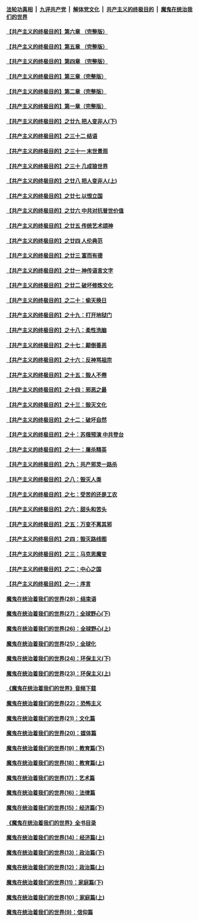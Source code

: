 ####  [法轮功真相](../../../../basic/blob/master/README.md?t=09270500) &nbsp;|&nbsp; [九评共产党](../../../../9ping.md/blob/master/README.md?t=09270500) &nbsp;|&nbsp; [解体党文化](../../../../jtdwh.md/blob/master/README.md?t=09270500)  &nbsp;|&nbsp; [共产主义的终极目的](../../../../gczydzjmd.md/blob/master/README.md?t=09270500) &nbsp;|&nbsp; [魔鬼在统治我们的世界](../../../../mgztzwmdsj.md/blob/master/README.md?t=09270500) 

#### [【共产主义的终极目的】第六章 （完整版）](../pages/nsc422/n11428913.md?t=09270500) 

#### [【共产主义的终极目的】第五章 （完整版）](../pages/nsc422/n11428912.md?t=09270500) 

#### [【共产主义的终极目的】第四章 （完整版）](../pages/nsc422/n11428907.md?t=09270500) 

#### [【共产主义的终极目的】第三章（完整版）](../pages/nsc422/n11428848.md?t=09270500) 

#### [【共产主义的终极目的】第二章（完整版）](../pages/nsc422/n11428831.md?t=09270500) 

#### [【共产主义的终极目的】第一章（完整版）](../pages/nsc422/n11417651.md?t=09270500) 

#### [【共产主义的终极目的】之廿九 把人变非人(下)](../pages/nsc422/n11344140.md?t=09270500) 

#### [【共产主义的终极目的】之三十二 结语](../pages/nsc422/n11360535.md?t=09270500) 

#### [【共产主义的终极目的】之三十一 末世景观](../pages/nsc422/n11351129.md?t=09270500) 

#### [【共产主义的终极目的】之三十 几成狼世界](../pages/nsc422/n11348280.md?t=09270500) 

#### [【共产主义的终极目的】之廿八 把人变非人(上)](../pages/nsc422/n11340492.md?t=09270500) 

#### [【共产主义的终极目的】之廿七 以恨立国](../pages/nsc422/n11336944.md?t=09270500) 

#### [【共产主义的终极目的】之廿六 中共对抗普世价值](../pages/nsc422/n11324785.md?t=09270500) 

#### [【共产主义的终极目的】之廿五 传统艺术颂神](../pages/nsc422/n11296396.md?t=09270500) 

#### [【共产主义的终极目的】之廿四 人伦典范](../pages/nsc422/n11296397.md?t=09270500) 

#### [【共产主义的终极目的】之廿三 富而有德](../pages/nsc422/n11283598.md?t=09270500) 

#### [【共产主义的终极目的】之廿一 神传语言文字](../pages/nsc422/n11263265.md?t=09270500) 

#### [【共产主义的终极目的】之廿二 破坏修炼文化](../pages/nsc422/n11245728.md?t=09270500) 

#### [【共产主义的终极目的】之二十：偷天换日](../pages/nsc422/n11238846.md?t=09270500) 

#### [【共产主义的终极目的】之十九：打开地狱门](../pages/nsc422/n11206376.md?t=09270500) 

#### [【共产主义的终极目的】之十八：柔性洗脑](../pages/nsc422/n11199994.md?t=09270500) 

#### [【共产主义的终极目的】之十七：颠倒善恶](../pages/nsc422/n11179782.md?t=09270500) 

#### [【共产主义的终极目的】之十六：反神骂祖宗](../pages/nsc422/n11166798.md?t=09270500) 

#### [【共产主义的终极目的】之十五：毁人不倦](../pages/nsc422/n11166792.md?t=09270500) 

#### [【共产主义的终极目的】之十四：邪恶之最](../pages/nsc422/n11150249.md?t=09270500) 

#### [【共产主义的终极目的】之十三：毁灭文化](../pages/nsc422/n11135227.md?t=09270500) 

#### [【共产主义的终极目的】之十二：破坏自然](../pages/nsc422/n11135214.md?t=09270500) 

#### [【共产主义的终极目的】之十：苏俄预演 中共登台](../pages/nsc422/n11118424.md?t=09270500) 

#### [【共产主义的终极目的】之十一：屠杀精英](../pages/nsc422/n11118442.md?t=09270500) 

#### [【共产主义的终极目的】之九：共产邪灵一路杀](../pages/nsc422/n11114139.md?t=09270500) 

#### [【共产主义的终极目的】之八：毁灭人类](../pages/nsc422/n11108503.md?t=09270500) 

#### [【共产主义的终极目的】之七：受苦的还是工农](../pages/nsc422/n11101809.md?t=09270500) 

#### [【共产主义的终极目的】之六：甜头和苦头](../pages/nsc422/n11096971.md?t=09270500) 

#### [【共产主义的终极目的】之五：万变不离其邪](../pages/nsc422/n11091285.md?t=09270500) 

#### [【共产主义的终极目的】之四：毁灭路线图](../pages/nsc422/n11086284.md?t=09270500) 

#### [【共产主义的终极目的】之三：马克思魔变](../pages/nsc422/n11061941.md?t=09270500) 

#### [【共产主义的终极目的】之二：中心之国](../pages/nsc422/n11047728.md?t=09270500) 

#### [【共产主义的终极目的】之一：序言](../pages/nsc422/n11086077.md?t=09270500) 

#### [魔鬼在统治着我们的世界(28)：结束语](../pages/nsc422/n10936246.md?t=09270500) 

#### [魔鬼在统治着我们的世界(27)：全球野心(下)](../pages/nsc422/n10928319.md?t=09270500) 

#### [魔鬼在统治着我们的世界(26)：全球野心(上)](../pages/nsc422/n10900318.md?t=09270500) 

#### [魔鬼在统治着我们的世界(25)：全球化](../pages/nsc422/n10788205.md?t=09270500) 

#### [魔鬼在统治着我们的世界(24)：环保主义(下)](../pages/nsc422/n10695307.md?t=09270500) 

#### [魔鬼在统治着我们的世界(23)：环保主义(上)](../pages/nsc422/n10688613.md?t=09270500) 

#### [《魔鬼在统治着我们的世界》音频下载](../pages/nsc422/n10635553.md?t=09270500) 

#### [魔鬼在统治着我们的世界(22)：恐怖主义](../pages/nsc422/n10614727.md?t=09270500) 

#### [魔鬼在统治着我们的世界(21)：文化篇](../pages/nsc422/n10597706.md?t=09270500) 

#### [魔鬼在统治着我们的世界(20)：媒体篇](../pages/nsc422/n10586579.md?t=09270500) 

#### [魔鬼在统治着我们的世界(19)：教育篇(下)](../pages/nsc422/n10564808.md?t=09270500) 

#### [魔鬼在统治着我们的世界(18)：教育篇(上)](../pages/nsc422/n10526970.md?t=09270500) 

#### [魔鬼在统治着我们的世界(17)：艺术篇](../pages/nsc422/n10499093.md?t=09270500) 

#### [魔鬼在统治着我们的世界(16)：法律篇](../pages/nsc422/n10485969.md?t=09270500) 

#### [魔鬼在统治着我们的世界(15)：经济篇(下)](../pages/nsc422/n10469975.md?t=09270500) 

#### [《魔鬼在统治着我们的世界》全书目录](../pages/nsc422/n10464261.md?t=09270500) 

#### [魔鬼在统治着我们的世界(14)：经济篇(上)](../pages/nsc422/n10457370.md?t=09270500) 

#### [魔鬼在统治着我们的世界(13)：政治篇(下)](../pages/nsc422/n10448270.md?t=09270500) 

#### [魔鬼在统治着我们的世界(12)：政治篇(上)](../pages/nsc422/n10444576.md?t=09270500) 

#### [魔鬼在统治着我们的世界(11)：家庭篇(下)](../pages/nsc422/n10440961.md?t=09270500) 

#### [魔鬼在统治着我们的世界(10)：家庭篇(上)](../pages/nsc422/n10435448.md?t=09270500) 

#### [魔鬼在统治着我们的世界(9)：信仰篇](../pages/nsc422/n10432159.md?t=09270500) 

